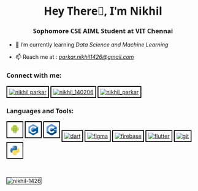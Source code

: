 <h1 align="center" style="font-family: 'Segoe UI', Tahoma, Geneva, Verdana, sans-serif;">Hey There👋, I'm Nikhil</h1>
<h3 align="center" style="font-family: 'Segoe UI', Tahoma, Geneva, Verdana, sans-serif;">Sophomore CSE AIML Student at VIT Chennai</h3>

- 🌱 I’m currently learning *Data Science and Machine Learning*

- 📫 Reach me at : *parkar.nikhil1426@gmail.com*

<h3 align="left" style="font-family: 'Segoe UI', Tahoma, Geneva, Verdana, sans-serif;">Connect with me:</h3>
<p align="left">
    <a href="https://www.linkedin.com/in/nikhil-parkar-49b600274/" target="blank"><img align="center" src="https://raw.githubusercontent.com/rahuldkjain/github-profile-readme-generator/master/src/images/icons/Social/linked-in-alt.svg" border="2" style="padding: 5px; border-color: black;" alt="nikhil parkar" height="25" style="margin-right: 10px;" /></a>
    <a href="https://instagram.com/nikhil_140206" target="blank"><img align="center" src="https://raw.githubusercontent.com/rahuldkjain/github-profile-readme-generator/master/src/images/icons/Social/instagram.svg" border="2" style="padding: 5px; border-color: black;" alt="nikhil_140206" height="25" style="margin-right: 10px;" /></a>
    <a href="https://www.leetcode.com/nikhil_parkar" target="blank"><img align="center" src="https://raw.githubusercontent.com/rahuldkjain/github-profile-readme-generator/master/src/images/icons/Social/leet-code.svg" border="2" style="padding: 5px; border-color: black;" alt="nikhil_parkar" height="25" style="margin-right: 10px;" /></a>
</p>

<h3 align="left" style="font-family: 'Segoe UI', Tahoma, Geneva, Verdana, sans-serif;">Languages and Tools:</h3>
<p align="left">
    <a href="https://developer.android.com" target="_blank" rel="noreferrer"><img src="https://raw.githubusercontent.com/devicons/devicon/master/icons/android/android-original-wordmark.svg" border="2" style="padding: 5px; border-color: black;" alt="android" width="30" height="30" style="margin-right: 10px;" /></a>
    <a href="https://www.cprogramming.com/" target="_blank" rel="noreferrer"><img src="https://raw.githubusercontent.com/devicons/devicon/master/icons/c/c-original.svg" border="2" style="padding: 5px; border-color: black;" alt="c" width="30" height="30" style="margin-right: 10px;" /></a>
    <a href="https://www.w3schools.com/cpp/" target="_blank" rel="noreferrer"><img src="https://raw.githubusercontent.com/devicons/devicon/master/icons/cplusplus/cplusplus-original.svg" border="2" style="padding: 5px; border-color: black;" alt="cplusplus" width="30" height="30" style="margin-right: 10px;" /></a>
    <a href="https://dart.dev" target="_blank" rel="noreferrer" ><img src="https://www.vectorlogo.zone/logos/dartlang/dartlang-icon.svg" border="2" style="padding: 5px; border-color: black;" alt="dart" width="30" height="30" style="margin-right: 10px;" /></a>
    <a href="https://www.figma.com/" target="_blank" rel="noreferrer"><img src="https://www.vectorlogo.zone/logos/figma/figma-icon.svg" border="2" style="padding: 5px; border-color: black;" alt="figma" width="30" height="30" style="margin-right: 10px;" /></a>
    <a href="https://firebase.google.com/" target="_blank" rel="noreferrer"><img src="https://www.vectorlogo.zone/logos/firebase/firebase-icon.svg" border="2" style="padding: 5px; border-color: black;" alt="firebase" width="30" height="30" style="margin-right: 10px;" /></a>
    <a href="https://flutter.dev" target="_blank" rel="noreferrer"><img src="https://www.vectorlogo.zone/logos/flutterio/flutterio-icon.svg" border="2" style="padding: 5px; border-color: black;" alt="flutter" width="30" height="30" style="margin-right: 10px;" /></a>
    <a href="https://git-scm.com/" target="_blank" rel="noreferrer"><img src="https://www.vectorlogo.zone/logos/git-scm/git-scm-icon.svg" border="2" style="padding: 5px; border-color: black;" alt="git" width="30" height="30" style="margin-right: 10px;" /></a>
    <a href="https://www.python.org" target="_blank" rel="noreferrer"><img src="https://raw.githubusercontent.com/devicons/devicon/master/icons/python/python-original.svg" border="2" style="padding: 5px; border-color: black;" alt="python" width="30" height="30" style="margin-right: 10px;"/></a>
</p>
</br>
<p align="left"><img src="https://github-readme-stats.vercel.app/api/top-langs?username=nikhil-1426&show_icons=true&locale=en&layout=compact" border="1" alt="nikhil-1426" /></p>
